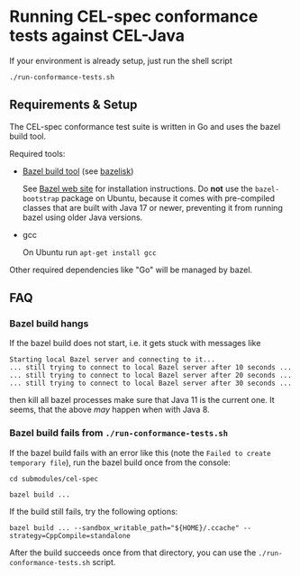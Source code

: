 # Running CEL-spec conformance tests against CEL-Java

If your environment is already setup, just run the shell script
```shell
./run-conformance-tests.sh
```

## Requirements & Setup

The CEL-spec conformance test suite is written in Go and uses the bazel build tool.

Required tools:
* [Bazel build tool](https://bazel.build/) (see [bazelisk](https://github.com/bazelbuild/bazelisk?tab=readme-ov-file#installation))
  
    See [Bazel web site](https://bazel.build/install) for installation instructions.
    Do **not** use the `bazel-bootstrap` package on Ubuntu, because it comes with
    pre-compiled classes that are built with Java 17 or newer, preventing it from
    running bazel using older Java versions.
* gcc
    
    On Ubuntu run `apt-get install gcc`

Other required dependencies like "Go" will be managed by bazel.

## FAQ

### Bazel build hangs

If the bazel build does not start, i.e. it gets stuck with messages like
```
Starting local Bazel server and connecting to it...
... still trying to connect to local Bazel server after 10 seconds ...
... still trying to connect to local Bazel server after 20 seconds ...
... still trying to connect to local Bazel server after 30 seconds ...
```
then kill all bazel processes make sure that Java 11 is the current one. It seems, that the
above *may* happen when with Java 8.

### Bazel build fails from `./run-conformance-tests.sh`

If the bazel build fails with an error like this (note the `Failed to create temporary file`),
run the bazel build once from the console:

```shell
cd submodules/cel-spec

bazel build ...
```

If the build still fails, try the following options:

```shell
bazel build ... --sandbox_writable_path="${HOME}/.ccache" --strategy=CppCompile=standalone
```

After the build succeeds once from that directory, you can use the `./run-conformance-tests.sh`
script.
